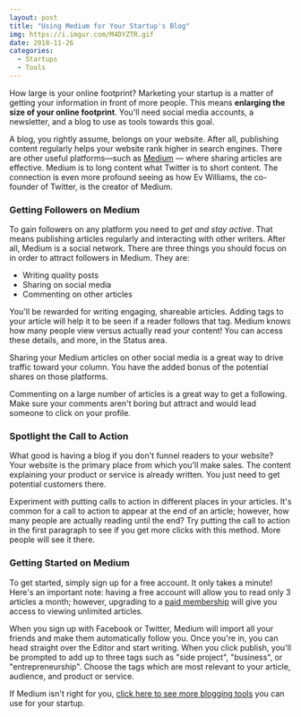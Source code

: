 ```yaml
---
layout: post
title: "Using Medium for Your Startup's Blog"
img: https://i.imgur.com/M4DYZTR.gif
date: 2018-11-26
categories: 
  - Startups
  - Tools
---
```


How large is your online footprint? Marketing your startup is a matter of getting your information in front of more people. This means **enlarging the size of your online footprint**. You'll need social media accounts, a newsletter, and a blog to use as tools towards this goal.

A blog, you rightly assume, belongs on your website. After all, publishing content regularly helps your website rank higher in search engines. There are other useful platforms—such as [Medium](https://medium.com/) — where sharing articles are effective. Medium is to long content what Twitter is to short content. The connection is even more profound seeing as how Ev Williams, the co-founder of Twitter, is the creator of Medium.

### Getting Followers on Medium

To gain followers on any platform you need to *get and stay active*. That means publishing articles regularly and interacting with other writers. After all, Medium is a social network. There are three things you should focus on in order to attract followers in Medium. They are:

- Writing quality posts
- Sharing on social media
- Commenting on other articles

You'll be rewarded for writing engaging, shareable articles. Adding tags to your article will help it to be seen if a reader follows that tag. Medium knows how many people view versus actually read your content! You can access these details, and more, in the Status area.

Sharing your Medium articles on other social media is a great way to drive traffic toward your column. You have the added bonus of the potential shares on those platforms.

Commenting on a large number of articles is a great way to get a following. Make sure your comments aren't boring but attract and would lead someone to click on your profile.

### Spotlight the Call to Action

What good is having a blog if you don't funnel readers to your website? Your website is the primary place from which you'll make sales. The content explaining your product or service is already written. You just need to get potential customers there.

Experiment with putting calls to action in different places in your articles. It's common for a call to action to appear at the end of an article; however, how many people are actually reading until the end? Try putting the call to action in the first paragraph to see if you get more clicks with this method. More people will see it there.

### Getting Started on Medium

To get started, simply sign up for a free account. It only takes a minute! Here's an important note: having a free account will allow you to read only 3 articles a month; however, upgrading to a [paid membership](https://medium.com/upgrade) will give you access to viewing unlimited articles.

When you sign up with Facebook or Twitter, Medium will import all your friends and make them automatically follow you. Once you're in, you can head straight over the Editor and start writing. When you click publish, you'll be prompted to add up to three tags such as "side project", "business", or "entrepreneurship". Choose the tags which are most relevant to your article, audience, and product or service.

If Medium isn't right for you, [click here to see more blogging tools](https://draft.dev/learn/posts/blogging-platforms) you can use for your startup.
